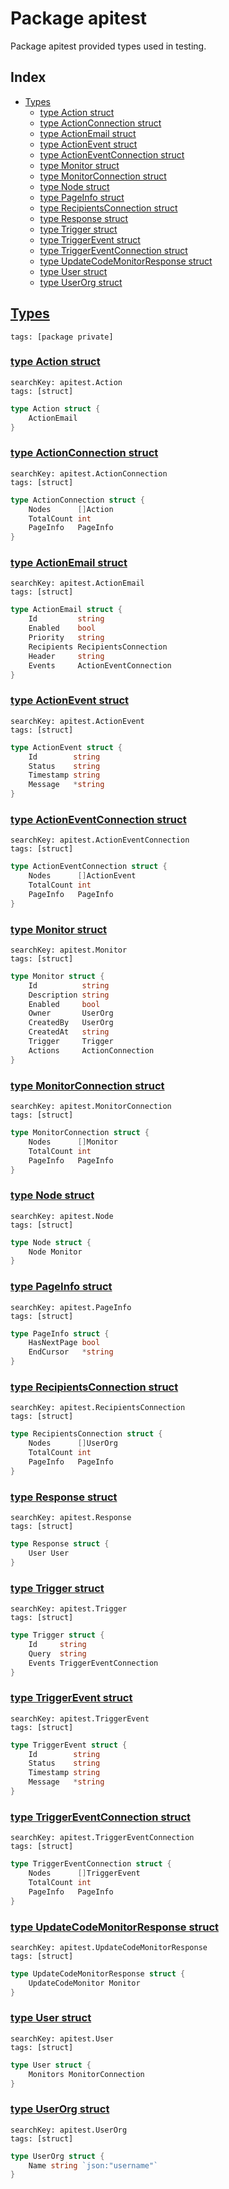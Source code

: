 # Package apitest

Package apitest provided types used in testing. 

## Index

* [Types](#type)
    * [type Action struct](#Action)
    * [type ActionConnection struct](#ActionConnection)
    * [type ActionEmail struct](#ActionEmail)
    * [type ActionEvent struct](#ActionEvent)
    * [type ActionEventConnection struct](#ActionEventConnection)
    * [type Monitor struct](#Monitor)
    * [type MonitorConnection struct](#MonitorConnection)
    * [type Node struct](#Node)
    * [type PageInfo struct](#PageInfo)
    * [type RecipientsConnection struct](#RecipientsConnection)
    * [type Response struct](#Response)
    * [type Trigger struct](#Trigger)
    * [type TriggerEvent struct](#TriggerEvent)
    * [type TriggerEventConnection struct](#TriggerEventConnection)
    * [type UpdateCodeMonitorResponse struct](#UpdateCodeMonitorResponse)
    * [type User struct](#User)
    * [type UserOrg struct](#UserOrg)


## <a id="type" href="#type">Types</a>

```
tags: [package private]
```

### <a id="Action" href="#Action">type Action struct</a>

```
searchKey: apitest.Action
tags: [struct]
```

```Go
type Action struct {
	ActionEmail
}
```

### <a id="ActionConnection" href="#ActionConnection">type ActionConnection struct</a>

```
searchKey: apitest.ActionConnection
tags: [struct]
```

```Go
type ActionConnection struct {
	Nodes      []Action
	TotalCount int
	PageInfo   PageInfo
}
```

### <a id="ActionEmail" href="#ActionEmail">type ActionEmail struct</a>

```
searchKey: apitest.ActionEmail
tags: [struct]
```

```Go
type ActionEmail struct {
	Id         string
	Enabled    bool
	Priority   string
	Recipients RecipientsConnection
	Header     string
	Events     ActionEventConnection
}
```

### <a id="ActionEvent" href="#ActionEvent">type ActionEvent struct</a>

```
searchKey: apitest.ActionEvent
tags: [struct]
```

```Go
type ActionEvent struct {
	Id        string
	Status    string
	Timestamp string
	Message   *string
}
```

### <a id="ActionEventConnection" href="#ActionEventConnection">type ActionEventConnection struct</a>

```
searchKey: apitest.ActionEventConnection
tags: [struct]
```

```Go
type ActionEventConnection struct {
	Nodes      []ActionEvent
	TotalCount int
	PageInfo   PageInfo
}
```

### <a id="Monitor" href="#Monitor">type Monitor struct</a>

```
searchKey: apitest.Monitor
tags: [struct]
```

```Go
type Monitor struct {
	Id          string
	Description string
	Enabled     bool
	Owner       UserOrg
	CreatedBy   UserOrg
	CreatedAt   string
	Trigger     Trigger
	Actions     ActionConnection
}
```

### <a id="MonitorConnection" href="#MonitorConnection">type MonitorConnection struct</a>

```
searchKey: apitest.MonitorConnection
tags: [struct]
```

```Go
type MonitorConnection struct {
	Nodes      []Monitor
	TotalCount int
	PageInfo   PageInfo
}
```

### <a id="Node" href="#Node">type Node struct</a>

```
searchKey: apitest.Node
tags: [struct]
```

```Go
type Node struct {
	Node Monitor
}
```

### <a id="PageInfo" href="#PageInfo">type PageInfo struct</a>

```
searchKey: apitest.PageInfo
tags: [struct]
```

```Go
type PageInfo struct {
	HasNextPage bool
	EndCursor   *string
}
```

### <a id="RecipientsConnection" href="#RecipientsConnection">type RecipientsConnection struct</a>

```
searchKey: apitest.RecipientsConnection
tags: [struct]
```

```Go
type RecipientsConnection struct {
	Nodes      []UserOrg
	TotalCount int
	PageInfo   PageInfo
}
```

### <a id="Response" href="#Response">type Response struct</a>

```
searchKey: apitest.Response
tags: [struct]
```

```Go
type Response struct {
	User User
}
```

### <a id="Trigger" href="#Trigger">type Trigger struct</a>

```
searchKey: apitest.Trigger
tags: [struct]
```

```Go
type Trigger struct {
	Id     string
	Query  string
	Events TriggerEventConnection
}
```

### <a id="TriggerEvent" href="#TriggerEvent">type TriggerEvent struct</a>

```
searchKey: apitest.TriggerEvent
tags: [struct]
```

```Go
type TriggerEvent struct {
	Id        string
	Status    string
	Timestamp string
	Message   *string
}
```

### <a id="TriggerEventConnection" href="#TriggerEventConnection">type TriggerEventConnection struct</a>

```
searchKey: apitest.TriggerEventConnection
tags: [struct]
```

```Go
type TriggerEventConnection struct {
	Nodes      []TriggerEvent
	TotalCount int
	PageInfo   PageInfo
}
```

### <a id="UpdateCodeMonitorResponse" href="#UpdateCodeMonitorResponse">type UpdateCodeMonitorResponse struct</a>

```
searchKey: apitest.UpdateCodeMonitorResponse
tags: [struct]
```

```Go
type UpdateCodeMonitorResponse struct {
	UpdateCodeMonitor Monitor
}
```

### <a id="User" href="#User">type User struct</a>

```
searchKey: apitest.User
tags: [struct]
```

```Go
type User struct {
	Monitors MonitorConnection
}
```

### <a id="UserOrg" href="#UserOrg">type UserOrg struct</a>

```
searchKey: apitest.UserOrg
tags: [struct]
```

```Go
type UserOrg struct {
	Name string `json:"username"`
}
```

